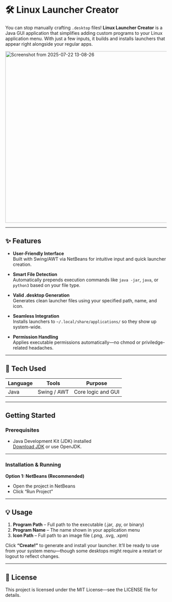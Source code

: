# 🛠️ Linux Launcher Creator

You can stop manually crafting `.desktop` files! **Linux Launcher Creator** is a Java GUI application that simplifies adding custom programs to your Linux application menu. With just a few inputs, it builds and installs launchers that appear right alongside your regular apps.

<img width="829" height="535" alt="Screenshot from 2025-07-22 13-08-26" src="https://github.com/user-attachments/assets/044eaa3a-c608-44b7-b069-cd8e49bb5185" />

---

## ✨ Features

- **User-Friendly Interface**  
  Built with Swing/AWT via NetBeans for intuitive input and quick launcher creation.

- **Smart File Detection**  
  Automatically prepends execution commands like `java -jar`, `java`, or `python3` based on your file type.

- **Valid .desktop Generation**  
  Generates clean launcher files using your specified path, name, and icon.

- **Seamless Integration**  
  Installs launchers to `~/.local/share/applications/` so they show up system-wide.

- **Permission Handling**  
  Applies executable permissions automatically—no chmod or priviledge-related headaches.

---

## 🧱 Tech Used

| Language | Tools          | Purpose                          |
|----------|----------------|----------------------------------|
| Java     | Swing / AWT    | Core logic and GUI               |

---

##  Getting Started

### Prerequisites

- Java Development Kit (JDK) installed  
  [Download JDK](https://www.oracle.com/java/technologies/javase-downloads.html) or use OpenJDK.

---

### Installation & Running

**Option 1: NetBeans (Recommended)**  
- Open the project in NetBeans  
- Click “Run Project”

---

## 💡 Usage

1. **Program Path** – Full path to the executable (.jar, .py, or binary)  
2. **Program Name** – The name shown in your application menu  
3. **Icon Path** – Full path to an image file (.png, .svg, .xpm)  

Click **“Create!”** to generate and install your launcher. It’ll be ready to use from your system menu—though some desktops might require a restart or logout to reflect changes.

---

## 📄 License

This project is licensed under the MIT License—see the LICENSE file for details.

